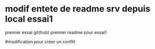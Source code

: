 # modif entete de readme srv depuis local essai1
premier essai git(hub)
premier readme pour essai1


#modification pour créer un conflit
